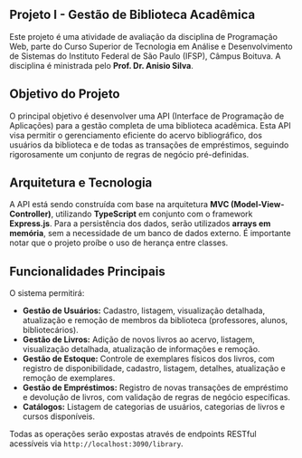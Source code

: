 ## Projeto I - Gestão de Biblioteca Acadêmica

Este projeto é uma atividade de avaliação da disciplina de Programação Web, parte do Curso Superior de Tecnologia em Análise e Desenvolvimento de Sistemas do Instituto Federal de São Paulo (IFSP), Câmpus Boituva. A disciplina é ministrada pelo **Prof. Dr. Anisio Silva**. 

## Objetivo do Projeto

O principal objetivo é desenvolver uma API (Interface de Programação de Aplicações) para a gestão completa de uma biblioteca acadêmica. Esta API visa permitir o gerenciamento eficiente do acervo bibliográfico, dos usuários da biblioteca e de todas as transações de empréstimos, seguindo rigorosamente um conjunto de regras de negócio pré-definidas.

## Arquitetura e Tecnologia

A API está sendo construída com base na arquitetura **MVC (Model-View-Controller)**, utilizando **TypeScript** em conjunto com o framework **Express.js**. Para a persistência dos dados, serão utilizados **arrays em memória**, sem a necessidade de um banco de dados externo. É importante notar que o projeto proíbe o uso de herança entre classes. 

## Funcionalidades Principais

O sistema permitirá:

* **Gestão de Usuários:** Cadastro, listagem, visualização detalhada, atualização e remoção de membros da biblioteca (professores, alunos, bibliotecários). 
* **Gestão de Livros:** Adição de novos livros ao acervo, listagem, visualização detalhada, atualização de informações e remoção. 
* **Gestão de Estoque:** Controle de exemplares físicos dos livros, com registro de disponibilidade, cadastro, listagem, detalhes, atualização e remoção de exemplares. 
* **Gestão de Empréstimos:** Registro de novas transações de empréstimo e devolução de livros, com validação de regras de negócio específicas.
* **Catálogos:** Listagem de categorias de usuários, categorias de livros e cursos disponíveis. 

Todas as operações serão expostas através de endpoints RESTful acessíveis via `http://localhost:3090/library`.
